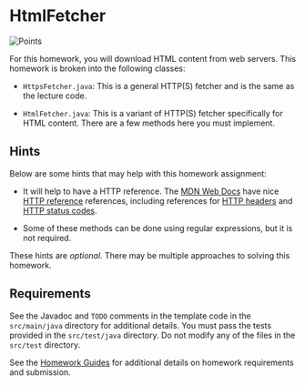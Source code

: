 HtmlFetcher
=================================================

![Points](../../blob/badges/points.svg)

For this homework, you will download HTML content from web servers. This homework is broken into the following classes:

  - `HttpsFetcher.java`: This is a general HTTP(S) fetcher and is the same as the lecture code.

  - `HtmlFetcher.java`: This is a variant of HTTP(S) fetcher specifically for HTML content. There are a few methods here you must implement.

## Hints ##

Below are some hints that may help with this homework assignment:

  - It will help to have a HTTP reference. The [MDN Web Docs](https://developer.mozilla.org/en-US/) have nice [HTTP reference](https://developer.mozilla.org/en-US/docs/Web/HTTP) references, including references for [HTTP headers](https://developer.mozilla.org/en-US/docs/Web/HTTP/Headers) and [HTTP status codes](https://developer.mozilla.org/en-US/docs/Web/HTTP/Status).
  
  - Some of these methods can be done using regular expressions, but it is not required.

These hints are *optional*. There may be multiple approaches to solving this homework.

## Requirements ##

See the Javadoc and `TODO` comments in the template code in the `src/main/java` directory for additional details. You must pass the tests provided in the `src/test/java` directory. Do not modify any of the files in the `src/test` directory.

See the [Homework Guides](https://usf-cs212-spring2021.github.io/guides/homework/) for additional details on homework requirements and submission.
